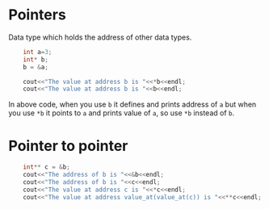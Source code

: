 # Pointers 

Data type which holds the address of other data types.

```cpp
    int a=3;
    int* b;
    b = &a;

    cout<<"The value at address b is "<<*b<<endl;
    cout<<"The value at address b is "<<b<<endl;

```

In above code, when you use `b` it defines and prints address of `a` but when you use `*b` it points to `a` and prints value of `a`, so use `*b` instead of `b`.

# Pointer to pointer

```cpp
    int** c = &b;
    cout<<"The address of b is "<<&b<<endl;
    cout<<"The address of b is "<<c<<endl; 
    cout<<"The value at address c is "<<*c<<endl; 
    cout<<"The value at address value_at(value_at(c)) is "<<**c<<endl; 
```
